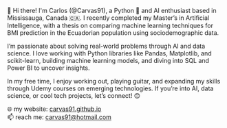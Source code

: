 👋 Hi there! I'm Carlos (@Carvas91), a Python 🐍 and AI enthusiast based in Mississauga, Canada 🇨🇦. I recently completed my Master’s in Artificial Intelligence, with a thesis on comparing machine learning techniques for BMI prediction in the Ecuadorian population using sociodemographic data.

I’m passionate about solving real-world problems through AI and data science. I love working with Python libraries like Pandas, Matplotlib, and scikit-learn, building machine learning models, and diving into SQL and Power BI to uncover insights.

In my free time, I enjoy working out, playing guitar, and expanding my skills through Udemy courses on emerging technologies. If you’re into AI, data science, or cool tech projects, let’s connect! 😊

🌐 my website: [carvas91.github.io](https://carvas91.github.io)  
📫 reach me: carvas91@hotmail.com
